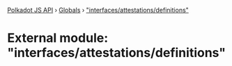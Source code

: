 [Polkadot JS API](../README.md) › [Globals](../globals.md) › ["interfaces/attestations/definitions"](_interfaces_attestations_definitions_.md)

# External module: "interfaces/attestations/definitions"


